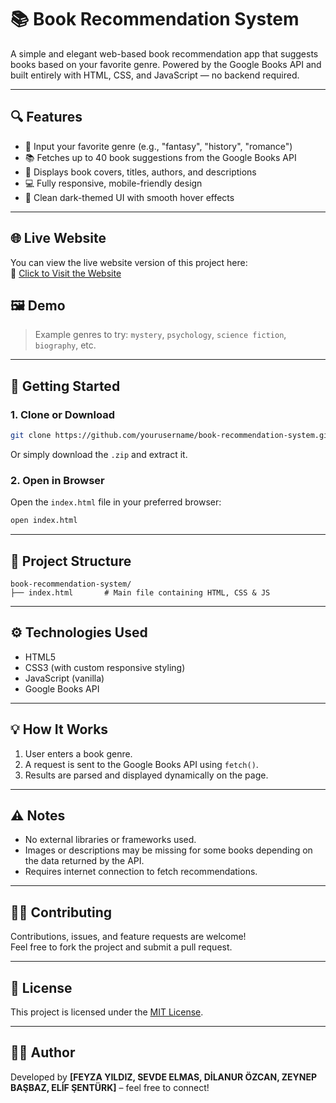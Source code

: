 
# 📚 Book Recommendation System

A simple and elegant web-based book recommendation app that suggests books based on your favorite genre. Powered by the Google Books API and built entirely with HTML, CSS, and JavaScript — no backend required.

---

## 🔍 Features

- 🔎 Input your favorite genre (e.g., "fantasy", "history", "romance")
- 📚 Fetches up to 40 book suggestions from the Google Books API
- 📖 Displays book covers, titles, authors, and descriptions
- 💻 Fully responsive, mobile-friendly design
- 🎨 Clean dark-themed UI with smooth hover effects

---
## 🌐 Live Website

You can view the live website version of this project here:  
🔗 [Click to Visit the Website](https://feyzayildizz.github.io/https-webtekno.github.io-/)

## 🖼️ Demo

> Example genres to try: `mystery`, `psychology`, `science fiction`, `biography`, etc.

---

## 🚀 Getting Started

### 1. Clone or Download

```bash
git clone https://github.com/yourusername/book-recommendation-system.git
```

Or simply download the `.zip` and extract it.

### 2. Open in Browser

Open the `index.html` file in your preferred browser:

```bash
open index.html
```

---

## 📁 Project Structure

```plaintext
book-recommendation-system/
├── index.html       # Main file containing HTML, CSS & JS
```

---

## ⚙️ Technologies Used

- HTML5  
- CSS3 (with custom responsive styling)  
- JavaScript (vanilla)  
- Google Books API  

---

## 💡 How It Works

1. User enters a book genre.
2. A request is sent to the Google Books API using `fetch()`.
3. Results are parsed and displayed dynamically on the page.

---

## ⚠️ Notes

- No external libraries or frameworks used.
- Images or descriptions may be missing for some books depending on the data returned by the API.
- Requires internet connection to fetch recommendations.

---

## 🧑‍💻 Contributing

Contributions, issues, and feature requests are welcome!  
Feel free to fork the project and submit a pull request.

---

## 📄 License

This project is licensed under the [MIT License](LICENSE).

---

## 👨‍🎓 Author

Developed by **[FEYZA YILDIZ, SEVDE ELMAS, DİLANUR ÖZCAN, ZEYNEP BAŞBAZ, ELİF ŞENTÜRK]** – feel free to connect!

